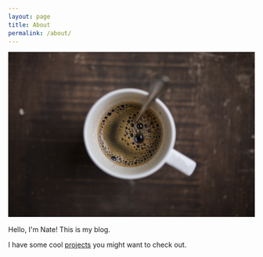 ```yaml
---
layout: page
title: About
permalink: /about/
---
```


![Coffee cup](/images/coffee.jpg)

Hello, I'm Nate! This is my blog.

I have some cool [projects](/projects) you might want to check out.
